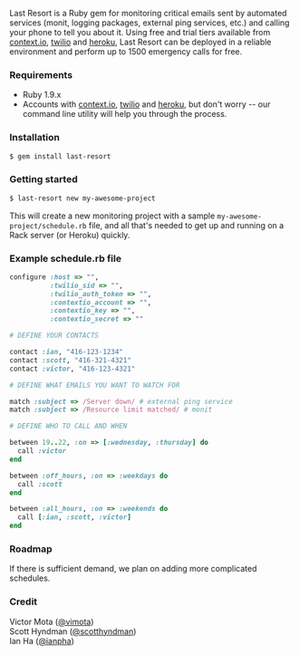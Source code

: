 Last Resort is a Ruby gem for monitoring critical emails sent by automated services (monit, logging packages, 
external ping services, etc.) and calling your phone to tell you about it. Using free and trial tiers
available from [context.io](http://context.io), [twilio](http://twilio.com) and [heroku](http://heroku.com), 
Last Resort can be deployed in a reliable environment and perform up to 1500 emergency calls for free.

### Requirements
* Ruby 1.9.x
* Accounts with [context.io](http://context.io), [twilio](http://twilio.com) and [heroku](http://heroku.com), 
  but don't worry -- our command line utility will help you through the process.

### Installation
```sh
$ gem install last-resort
```

### Getting started
```sh
$ last-resort new my-awesome-project
```
This will create a new monitoring project with a sample `my-awesome-project/schedule.rb` file, and all that's
needed to get up and running on a Rack server (or Heroku) quickly.

### Example schedule.rb file

```ruby
configure :host => "",
          :twilio_sid => "",
          :twilio_auth_token => "",
          :contextio_account => "",
          :contextio_key => "",
          :contextio_secret => ""

# DEFINE YOUR CONTACTS

contact :ian, "416-123-1234"
contact :scott, "416-321-4321"
contact :victor, "416-123-4321"

# DEFINE WHAT EMAILS YOU WANT TO WATCH FOR

match :subject => /Server down/ # external ping service
match :subject => /Resource limit matched/ # monit

# DEFINE WHO TO CALL AND WHEN

between 19..22, :on => [:wednesday, :thursday] do
  call :victor
end

between :off_hours, :on => :weekdays do
  call :scott
end

between :all_hours, :on => :weekends do
  call [:ian, :scott, :victor]
end
```

### Roadmap
If there is sufficient demand, we plan on adding more complicated schedules.

### Credit
Victor Mota ([@vimota](http://www.twitter.com/vimota))  
Scott Hyndman ([@scotthyndman](http://www.twitter.com/scotthyndman))  
Ian Ha ([@ianpha](http://www.twitter.com/ianpha))  
